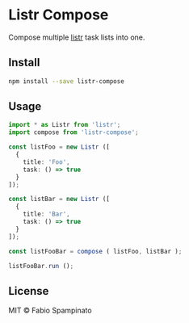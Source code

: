 # Listr Compose

Compose multiple [listr](https://github.com/SamVerschueren/listr) task lists into one.

## Install

```sh
npm install --save listr-compose
```

## Usage

```ts
import * as Listr from 'listr';
import compose from 'listr-compose';

const listFoo = new Listr ([
  {
    title: 'Foo',
    task: () => true
  }
]);

const listBar = new Listr ([
  {
    title: 'Bar',
    task: () => true
  }
]);

const listFooBar = compose ( listFoo, listBar );

listFooBar.run ();
```

## License

MIT © Fabio Spampinato
